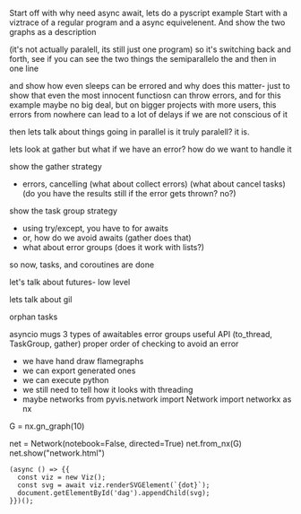 Start off with why need async await, lets do a pyscript example
Start with a viztrace of a regular program and a async equivelenent.
And show the two graphs as a description

(it's not actually paralell, its still just one program)
so it's switching back and forth, see if you can see the two things
the semiparallelo
the and then in one line

and show how even sleeps can be errored
and why does this matter- just to show that even the most
innocent functiosn can throw errors, and for this example maybe no
big deal, but on bigger projects with more users, this errors from
nowhere can lead to a lot of delays if we are not conscious of it

then lets talk about things going in parallel
is it truly paralell? it is.

lets look at gather
but what if we have an error? how do we want to handle it

show the gather strategy
- errors, cancelling
  (what about collect errors)
  (what about cancel tasks)
  (do you have the results still if the error gets thrown? no?)

show the task group strategy
  - using try/except, you have to for awaits
  - or, how do we avoid awaits (gather does that)
  - what about error groups (does it work with lists?)

so now, tasks, and coroutines are done

let's talk about futures- low level

lets talk about gil

orphan tasks





asyncio mugs
3 types of awaitables
error groups
useful API (to_thread, TaskGroup, gather)
proper order of checking to avoid an error

- we have hand draw flamegraphs
- we can export generated ones
- we can execute python
- we still need to tell how it looks with threading
- maybe networks
from pyvis.network import Network
import networkx as nx

G = nx.gn_graph(10)

net = Network(notebook=False, directed=True)
net.from_nx(G)
net.show("network.html")

    (async () => {{
      const viz = new Viz();
      const svg = await viz.renderSVGElement(`{dot}`);
      document.getElementById('dag').appendChild(svg);
    }})();
